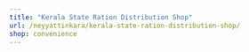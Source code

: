 ```yaml
---
title: "Kerala State Ration Distribution Shop"
url: /neyyattinkara/kerala-state-ration-distribution-shop/
shop: convenience
---
```

